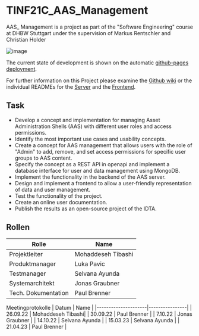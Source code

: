 # TINF21C_AAS_Management
AAS_ Management is a project as part of the "Software Engineering" course at DHBW Stuttgart under the supervision of Markus Rentschler and Christian Holder

![image](https://github.com/JoTec2002/TINF21C_AAS_Management/assets/96117377/7eb3e339-288f-4e84-9a64-dc7e71722287)

The current state of development is shown on the automatic [github-pages deployment](https://jotec2002.github.io/TINF21C_AAS_Management/).

For further information on this Project please examine the [Github wiki](https://github.com/JoTec2002/TINF21C_AAS_Management/wiki) or the individual READMEs for the [Server](https://github.com/JoTec2002/TINF21C_AAS_Management/blob/f3731e21aa8a461c80e4b65cc678c0b49c23abc3/SOURCE/Server/readme.md) and the [Frontend](https://github.com/JoTec2002/TINF21C_AAS_Management/blob/main/SOURCE/frontend/README.md).

## Task 
+ Develop a concept and implementation for managing Asset Administration Shells (AAS) with different user roles and access permissions.
+ Identify the most important use cases and usability concepts.
+ Create a concept for AAS management that allows users with the role of "Admin" to add, remove, and set access permissions for specific user groups to AAS content.
+ Specify the concept as a REST API in openapi and implement a database interface for user and data management using MongoDB.
+ Implement the functionality in the backend of the AAS server.
+ Design and implement a frontend to allow a user-friendly representation of data and user management.
+ Test the functionality of the project.
+ Create an online user documentation.
+ Publish the results as an open-source project of the IDTA.
## Rollen
| Rolle               | Name           |
|---------------------|----------------|
| Projektleiter       | Mohaddeseh Tibashi|
| Produktmanager      | Luka Pavic     |
| Testmanager         | Selvana Ayunda |
| Systemarchitekt     | Jonas Graubner |
| Tech. Dokumentation | Paul Brenner   |

Meetingprotokolle
| Datum               | Name           |
|---------------------|----------------|
| 26.09.22       | Mohaddeseh Tibashi|
| 30.09.22      | Paul Brenner     |
| 7.10.22      | Jonas Graubner     |
| 14.10.22      |  Selvana Ayunda   |
| 15.03.23      | Selvana Ayunda  |
| 21.04.23      | Paul Brenner  |
